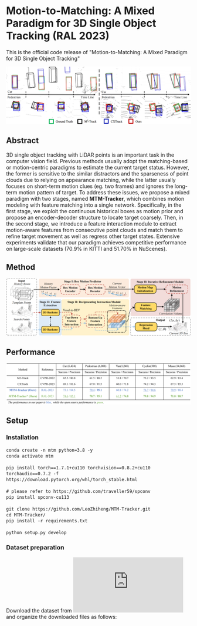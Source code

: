 # Motion-to-Matching: A Mixed Paradigm for 3D Single Object Tracking (RAL 2023)

This is the official code release of "Motion-to-Matching: A Mixed Paradigm for 3D Single Object Tracking"

![](https://github.com/LeoZhiheng/MTM-Tracker/blob/main/Picture/Quantitative_results.png)

## Abstract

3D single object tracking with LiDAR points is an important task in the computer vision field. Previous methods usually adopt the matching-based or motion-centric paradigms to estimate the current target status. However, the former is sensitive to the similar distractors and the sparseness of point clouds due to relying on appearance matching, while the latter usually focuses on short-term motion clues (eg. two frames) and ignores the long-term motion pattern of target. To address these issues, we propose a mixed paradigm with two stages, named **MTM-Tracker**, which combines motion modeling with feature matching into a single network. Specifically, in the first stage, we exploit the continuous historical boxes as motion prior and propose an encoder-decoder structure to locate target coarsely. Then, in the second stage, we introduce a feature interaction module to extract motion-aware features from consecutive point clouds and match them to refine target movement as well as regress other target states. Extensive experiments validate that our paradigm achieves competitive performance on large-scale datasets (70.9\% in KITTI and 51.70\% in NuScenes).

## Method

![](https://github.com/LeoZhiheng/MTM-Tracker/blob/main/Picture/MTM-Tracker.png)

## Performance

![](https://github.com/LeoZhiheng/MTM-Tracker/blob/main/Picture/Performance.png)

## Setup
### Installation
```
conda create -n mtm python=3.8 -y
conda activate mtm

pip install torch==1.7.1+cu110 torchvision==0.8.2+cu110 torchaudio==0.7.2 -f https://download.pytorch.org/whl/torch_stable.html

# please refer to https://github.com/traveller59/spconv
pip install spconv-cu113

git clone https://github.com/LeoZhiheng/MTM-Tracker.git
cd MTM-Tracker/
pip install -r requirements.txt

python setup.py develop
```

### Dataset preparation
Download the dataset from ![KITTI Tracking](https://www.cvlibs.net/datasets/kitti/eval_tracking.php) and organize the downloaded files as follows:

